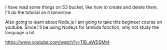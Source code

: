 I have read some things on S3 bucket, like how to create and delete them. I'll do the tutorial on it tomorrow

Also going to learn about Node.js I am going to take this begineer course on youtube. Since i'll be using Node.js for lambda function, why not study the language a bit. 

https://www.youtube.com/watch?v=TlB_eWDSMt4
